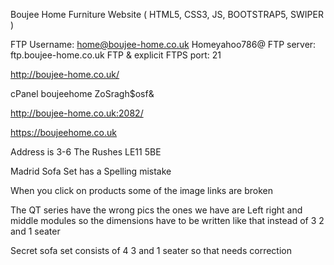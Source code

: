 Boujee Home Furniture Website ( HTML5, CSS3, JS, BOOTSTRAP5, SWIPER )


FTP Username: home@boujee-home.co.uk
Homeyahoo786@ 
FTP server: ftp.boujee-home.co.uk
FTP & explicit FTPS port:  21



http://boujee-home.co.uk/

cPanel
boujeehome
ZoSragh$osf&

http://boujee-home.co.uk:2082/

https://boujeehome.co.uk



Address is 3-6 The Rushes LE11 5BE

Madrid Sofa Set has a Spelling mistake 

When you click on products some of the image links are broken

The QT series have the wrong pics the ones we have are Left right and
middle modules so the dimensions have to be written like that instead of 3 2 and 1 seater

Secret sofa set consists of 4 3 and 1 seater so that needs correction
